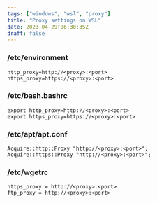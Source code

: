 ```yaml
---
tags: ["windows", "wsl", "proxy"]
title: "Proxy settings on WSL"
date: 2023-04-29T06:30:35Z
draft: false 
---
```


### /etc/environment
```
http_proxy=http://<proxy>:<port>
https_proxy=https://<proxy>:<port>
```

### /etc/bash.bashrc
```
export http_proxy=http://<proxy>:<port>
export https_proxy=https://<proxy>:<port>
```

### /etc/apt/apt.conf
```
Acquire::http::Proxy "http://<proxy>:<port>";
Acquire::https::Proxy "http://<proxy>:<port>";
```

### /etc/wgetrc
```http_proxy = http://<proxy>:<port>
https_proxy = http://<proxy>:<port>
ftp_proxy = http://<proxy>:<port>
```
